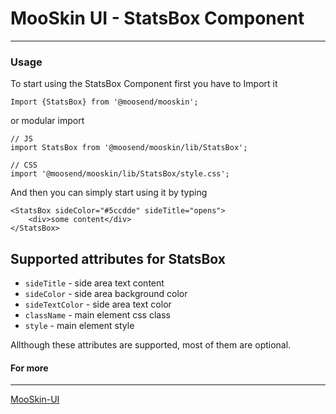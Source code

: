# MooSkin UI - StatsBox Component

___

### Usage

To start using the StatsBox Component first you have to Import it

```
Import {StatsBox} from '@moosend/mooskin';
```
or modular import
```
// JS
import StatsBox from '@moosend/mooskin/lib/StatsBox';

// CSS
import '@moosend/mooskin/lib/StatsBox/style.css';
```

And then you can simply start using it by typing

```
<StatsBox sideColor="#5ccdde" sideTitle="opens">
    <div>some content</div>
</StatsBox>

```

<div class="playground-doc">

## Supported attributes for StatsBox

* `sideTitle` - side area text content
* `sideColor` - side area background color
* `sideTextColor` - side area text color
* `className` - main element css class
* `style` - main element style

</div>

Allthough these attributes are supported, most of them are optional.


#### For more

___

[MooSkin-UI](https://github.com/moosend/mooskin-ui)